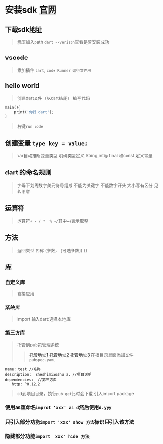 # 安装sdk [官网](https://dart.dev/get-dart)

## 下载sdk[地址](https://dart.dev/tools/sdk/archive)

>解压加入path
>`dart --verison`查看是否安装成功

## vscode

> 添加插件 `dart`, `code Runner 运行文件用`

## hello world

>创建dart文件（以dart结尾）
>编写代码

```dart
main(){
    print('你好 dart');
}
```

>右键`run code`

## 创建变量 `type key = value;`

>var自动推断变量类型
>明确类型定义 String,int等
>final 和const 定义常量

## dart 的命名规则

>字母下划线数字美元符号组成
>不能为关键字
>不能数字开头
>大小写有区分
>见名思意

## 运算符

>运算符`+ - / *  % ~/`其中~/表示取整

## 方法

> 返回类型 名称 (参数， [可选参数]) {}

## 库

### 自定义库

>直接应用

### 系统库

>import 输入dart:选择本地库

### 第三方库

>托管到pub包管理系统
>>[托管地址1](https://pub.dev/packages)
>>[托管地址2](https://pub.flutter-io.cn/packages)
>>[托管地址3](https://pub.dartlang.org/packages)
>在根目录里面添加文件`pubspec.yaml`

```yarm
name: test //名称
description:  Zheshimiaoshu a. //项目说明
dependencies:  //第三方库
   http: ^0.12.2
```

>cd到项目目录，执行`pub get`此时会下载
>引入import package

### 使用as重命名`improt 'xxx' as d`然后使用`d.yyy`

### 只引入部分功能`import 'xxx' show 方法`标识只引入该方法

### 隐藏部分功能`import 'xxx' hide 方法`
